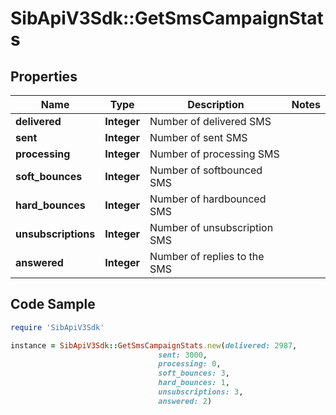# SibApiV3Sdk::GetSmsCampaignStats

## Properties

Name | Type | Description | Notes
------------ | ------------- | ------------- | -------------
**delivered** | **Integer** | Number of delivered SMS | 
**sent** | **Integer** | Number of sent SMS | 
**processing** | **Integer** | Number of processing SMS | 
**soft_bounces** | **Integer** | Number of softbounced SMS | 
**hard_bounces** | **Integer** | Number of hardbounced SMS | 
**unsubscriptions** | **Integer** | Number of unsubscription SMS | 
**answered** | **Integer** | Number of replies to the SMS | 

## Code Sample

```ruby
require 'SibApiV3Sdk'

instance = SibApiV3Sdk::GetSmsCampaignStats.new(delivered: 2987,
                                 sent: 3000,
                                 processing: 0,
                                 soft_bounces: 3,
                                 hard_bounces: 1,
                                 unsubscriptions: 3,
                                 answered: 2)
```


